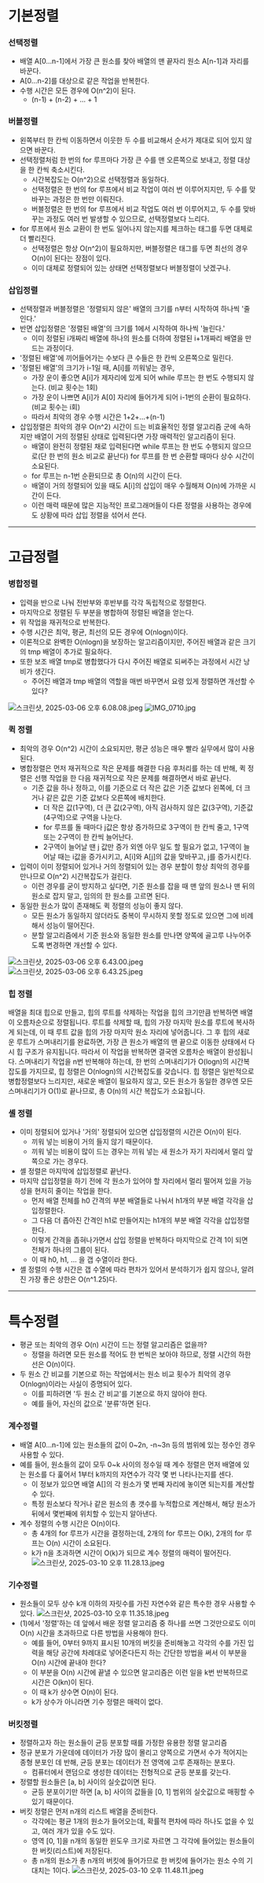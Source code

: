 # 기본정렬

### 선택정렬
- 배열 A[0...n-1]에서 가장 큰 원소를 찾아 배열의 맨 끝자리 원소 A[n-1]과 자리를 바꾼다.
- A[0...n-2]를 대상으로 같은 작업을 반복한다.
- 수행 시간은 모든 경우에 O(n^2)이 된다.
  - (n-1) + (n-2) + ... + 1 

### 버블정렬
- 왼쪽부터 한 칸씩 이동하면서 이웃한 두 수를 비교해서 순서가 제대로 되어 있지 않으면 바꾼다.
- 선택정렬처럼 한 번의 for 루프마다 가장 큰 수를 맨 오른쪽으로 보내고, 정렬 대상을 한 칸씩 축소시킨다.
  - 시간복잡도는 O(n^2)으로 선택정렬과 동일하다.
  - 선택정렬은 한 번의 for 루프에서 비교 작업이 여러 번 이루어지지만, 두 수를 맞바꾸는 과정은 한 번만 이뤄진다.
  - 버블정렬은 한 번의 for 루프에서 비교 작업도 여러 번 이루어지고, 두 수를 맞바꾸는 과정도 여러 번 발생할 수 있으므로, 선택정렬보다 느리다.
- for 루프에서 원소 교환이 한 번도 일어나지 않는지를 체크하는 태그를 두면 대체로 더 빨리진다.
  - 선택정렬은 항상 O(n^2)이 필요하지만, 버블정렬은 태그를 두면 최선의 경우 O(n)이 된다는 장점이 있다.
  - 이미 대체로 정렬되어 있는 상태면 선택정렬보다 버블정렬이 낫겠구나.

### 삽입정렬
- 선택정렬과 버블정렬은 '정렬되지 않은' 배열의 크기를 n부터 시작하여 하나씩 '줄인다.'
- 반면 삽입정렬은 '정렬된 배열'의 크기를 1에서 시작하여 하나씩 '늘린다.'
  - 이미 정렬된 i개짜리 배열에 하나의 원소를 더하여 정렬된 i+1개짜리 배열을 만드는 과정이다.
- '정렬된 배열'에 끼어들어가는 수보다 큰 수들은 한 칸씩 오른쪽으로 밀린다.
- '정렬된 배열'의 크기가 i-1일 때, A[i]를 끼워넣는 경우,
  - 가장 운이 좋으면 A[i]가 제자리에 있게 되어 while 루프는 한 번도 수행되지 않는다. (비교 횟수는 1회)
  - 가장 운이 나쁘면 A[i]가 A[0] 자리에 들어가게 되어 i-1번의 순환이 필요하다. (비교 횟수는 i회)
  - 따라서 최악의 경우 수행 시간은 1+2+...+(n-1)
- 삽입정렬은 최악의 경우 O(n^2) 시간이 드는 비효율적인 정렬 알고리즘 군에 속하지만 배열이 거의 정렬된 상태로 입력된다면 가장 매력적인 알고리즘이 된다.
  - 배열이 완전히 정렬된 채로 입력된다면 while 루프는 한 번도 수행되지 않으므로(단 한 번의 원소 비교로 끝난다) for 루프를 한 번 순환할 때마다 상수 시간이 소요된다.
  - for 루프는 n-1번 순환되므로 총 O(n)의 시간이 든다.
  - 배열이 거의 정렬되어 있을 때도 A[i]의 삽입이 매우 수월해져 O(n)에 가까운 시간이 든다.
  - 이런 매력 때문에 많은 지능적인 프로그래머들이 다른 정렬을 사용하는 경우에도 상황에 따라 삽입 정렬을 섞어서 쓴다.

---

# 고급정렬

### 병합정렬
- 입력을 반으로 나눠 전반부와 후반부를 각각 독립적으로 정렬한다.
- 마지막으로 정렬된 두 부분을 병합하여 정렬된 배열을 얻는다.
- 위 작업을 재귀적으로 반복한다.
- 수행 시간은 최악, 평균, 최선의 모든 경우에 O(nlogn)이다.
- 이론적으로 완벽한 O(nlogn)을 보장하는 알고리즘이지만, 주어진 배열과 같은 크기의 tmp 배열이 추가로 필요하다.
- 또한 보조 배열 tmp로 병합했다가 다시 주어진 배열로 되써주는 과정에서 시간 낭비가 생긴다.
  - 주어진 배열과 tmp 배열의 역할을 매번 바꾸면서 요령 있게 정렬하면 개선할 수 있다?

![스크린샷, 2025-03-06 오후 6.08.08.jpeg](..%2F..%2F..%2F..%2F..%2FDownloads%2F%EC%8A%A4%ED%81%AC%EB%A6%B0%EC%83%B7%2C%202025-03-06%20%EC%98%A4%ED%9B%84%206.08.08.jpeg)
![IMG_0710.jpg](..%2F..%2F..%2F..%2F..%2FDownloads%2FIMG_0710.jpg)


### 퀵 정렬
- 최악의 경우 O(n^2) 시간이 소요되지만, 평균 성능은 매우 빨라 실무에서 많이 사용된다.
- 병합정렬은 먼저 재귀적으로 작은 문제를 해결한 다음 후처리를 하는 데 반해, 퀵 정렬은 선행 작업을 한 다음 재귀적으로 작은 문제를 해결하면서 바로 끝난다.
  - 기준 값을 하나 정하고, 이를 기준으로 더 작은 값은 기준 값보다 왼쪽에, 더 크거나 같은 값은 기준 값보다 오른쪽에 배치한다. 
    - 더 작은 값(1구역), 더 큰 값(2구역), 아직 검사하지 않은 값(3구역), 기준값(4구역)으로 구역을 나눈다.
    - for 루프를 돌 때마다 j값은 항상 증가하므로 3구역이 한 칸씩 줄고, 1구역 또는 2구역이 한 칸씩 늘어난다.
    - 2구역이 늘어날 땐 j 값만 증가 외엔 아무 일도 할 필요가 없고, 1구역이 늘어날 때는 i값을 증가시키고, A[i]와 A[j]의 값을 맞바꾸고, j를 증가시킨다.
- 입력이 이미 정렬되어 있거나 거의 정렬되어 있는 경우 분할이 항상 최악의 경우를 만나므로 O(n^2) 시간복잡도가 걸린다.
  - 이런 경우를 굳이 방지하고 싶다면, 기준 원소를 잡을 때 맨 앞의 원소나 맨 뒤의 원소로 잡지 말고, 임의의 한 원소를 고르면 된다.
- 동일한 원소가 많이 존재해도 퀵 정렬의 성능이 좋지 않다.
  - 모든 원소가 동일하지 않더라도 중복이 무시하지 못할 정도로 있으면 그에 비례해서 성능이 떨어진다.
  - 분할 알고리즘에서 기준 원소와 동일한 원소를 만나면 양쪽에 골고루 나누어주도록 변경하면 개선할 수 있다.

![스크린샷, 2025-03-06 오후 6.43.00.jpeg](..%2F..%2F..%2F..%2F..%2FDownloads%2F%EC%8A%A4%ED%81%AC%EB%A6%B0%EC%83%B7%2C%202025-03-06%20%EC%98%A4%ED%9B%84%206.43.00.jpeg)
![스크린샷, 2025-03-06 오후 6.43.25.jpeg](..%2F..%2F..%2F..%2F..%2FDownloads%2F%EC%8A%A4%ED%81%AC%EB%A6%B0%EC%83%B7%2C%202025-03-06%20%EC%98%A4%ED%9B%84%206.43.25.jpeg)

### 힙 정렬
배열을 최대 힙으로 만들고, 힙의 루트를 삭제하는 작업을 힙의 크기만큼 반복하면 배열이 오름차순으로 정렬됩니다.
루트를 삭제할 때, 힙의 가장 마지막 원소를 루트에 복사하게 되는데, 이 때 루트 값을 힙의 가장 마지막 원소 자리에 넣어줍니다.
그 후 힙의 새로운 루트가 스며내리기를 완료하면, 가장 큰 원소가 배열의 맨 끝으로 이동한 상태에서 다시 힙 구조가 유지됩니다.
따라서 이 작업을 반복하면 결국엔 오름차순 배열이 완성됩니다.
스며내리기 작업을 n번 반복해야 하는데, 한 번의 스며내리기가 O(logn)의 시간복잡도를 가지므로, 
힙 정렬은 O(nlogn)의 시간복잡도를 갖습니다.
힙 정렬은 일반적으로 병합정렬보다 느리지만, 새로운 배열이 필요하지 않고,
모든 원소가 동일한 경우엔 모든 스며내리기가 O(1)로 끝나므로, 총 O(n)의 시간 복잡도가 소요됩니다.

### 셸 정렬
- 이미 정렬되어 있거나 '거의' 정렬되어 있으면 삽입정렬의 시간은 O(n)이 된다.
  - 끼워 넣는 비용이 거의 들지 않기 때문이다.
  - 끼워 넣는 비용이 많이 드는 경우는 끼워 넣는 새 원소가 자기 자리에서 멀리 앞쪽으로 가는 경우다.
- 셸 정렬은 마지막에 삽입정렬로 끝난다.
- 마지막 삽입정렬을 하기 전에 각 원소가 있어야 할 자리에서 멀리 떨어져 있을 가능성을 현저히 줄이는 작업을 한다.
  - 먼저 배열 전체를 h0 간격의 부분 배열들로 나눠서 h1개의 부분 배열 각각을 삽입정렬한다.
  - 그 다음 더 좁아진 간격인 h1로 만들어지는 h1개의 부분 배열 각각을 삽입정렬한다.
  - 이렇게 간격을 좁혀나가면서 삽입 정렬을 반복하다 마지막으로 간격 1이 되면 전체가 하나의 그룹이 된다.
  - 이 때 h0, h1, ... 을 갭 수열이라 한다.
- 셸 정렬의 수행 시간은 갭 수열에 따라 편차가 있어서 분석하기가 쉽지 않으나, 알려진 가장 좋은 상한은 O(n^1.25)다.

---

# 특수정렬
- 평균 또는 최악의 경우 O(n) 시간이 드는 정렬 알고리즘은 없을까?
  - 정렬을 하려면 모든 원소를 적어도 한 번씩은 보아야 하므로, 정렬 시간의 하한선은 O(n)이다.
- 두 원소 간 비교를 기본으로 하는 작업에서는 원소 비교 횟수가 최악의 경우 O(nlogn)이라는 사실이 증명되어 있다.
  - 이를 피하려면 '두 원소 간 비교'를 기본으로 하지 않아야 한다.
  - 예를 들어, 자신의 값으로 '분류'하면 된다.

### 계수정렬
- 배열 A[0...n-1]에 있는 원소들의 값이 0~2n, -n~3n 등의 범위에 있는 정수인 경우 사용할 수 있다.
- 예를 들어, 원소들의 값이 모두 0~k 사이의 정수일 때 계수 정렬은 먼저 배열에 있는 원소를 다 훑어서 1부터 k까지의 자연수가 각각 몇 번 나타나는지를 센다.
  - 이 정보가 있으면 배열 A[]의 각 원소가 몇 번째 자리에 놓이면 되는지를 계산할 수 있다.
  - 특정 원소보다 작거나 같은 원소의 총 갯수를 누적합으로 계산해서, 해당 원소가 뒤에서 몇번째에 위치할 수 있는지 알아낸다.
- 계수 정렬의 수행 시간은 O(n)이다.
  - 총 4개의 for 루프가 시간을 결정하는데, 2개의 for 루프는 O(k), 2개의 for 루프는 O(n) 시간이 소요된다.
  - k가 n을 초과하면 시간이 O(k)가 되므로 계수 정렬의 매력이 떨어진다.
![스크린샷, 2025-03-10 오후 11.28.13.jpeg](..%2F..%2F..%2F..%2F..%2FDownloads%2F%EC%8A%A4%ED%81%AC%EB%A6%B0%EC%83%B7%2C%202025-03-10%20%EC%98%A4%ED%9B%84%2011.28.13.jpeg)

### 기수정렬
- 원소들이 모두 상수 k개 이하의 자릿수를 가진 자연수와 같은 특수한 경우 사용할 수 있다.
![스크린샷, 2025-03-10 오후 11.35.18.jpeg](..%2F..%2F..%2F..%2F..%2FDownloads%2F%EC%8A%A4%ED%81%AC%EB%A6%B0%EC%83%B7%2C%202025-03-10%20%EC%98%A4%ED%9B%84%2011.35.18.jpeg)
- (1)에서 '정렬'하는 데 앞에서 배운 정렬 알고리즘 중 하나를 쓰면 그것만으로도 이미 O(n) 시간을 초과하므로 다른 방법을 사용해야 한다.
  - 예를 들어, 0부터 9까지 표시된 10개의 버킷을 준비해놓고 각각의 수를 가진 입력을 해당 공간에 차례대로 넣어준다든지 하는 간단한 방법을 써서 이 부분을 O(n) 시간에 끝내야 한다?
  - 이 부분을 O(n) 시간에 끝낼 수 있으면 알고리즘은 이런 일을 k번 반복하므로 시간은 O(kn)이 된다.
  - 이 때 k가 상수면 O(n)이 된다.
  - k가 상수가 아니라면 기수 정렬은 매력이 없다.

### 버킷정렬
- 정렬하고자 하는 원소들이 균등 분포할 때를 가정한 유용한 정렬 알고리즘
- 정규 분포가 가운데에 데이터가 가장 많이 몰리고 양쪽으로 가면서 수가 적어지는 종형 분포인 데 반해, 균등 분포는 데이터가 전 영역에 고루 존재하는 분포다.
  - 컴퓨터에서 랜덤으로 생성한 데이터는 전형적으로 균등 분포를 갖는다.
- 정렬할 원소들은 [a, b] 사이의 실숫값이면 된다.
  - 균등 분포이기만 하면 [a, b] 사이의 값들을 [0, 1] 범위의 실숫값으로 매핑할 수 있기 때문이다.
- 버킷 정렬은 먼저 n개의 리스트 배열을 준비한다.
  - 각각에는 평균 1개의 원소가 들어오는데, 확률적 편차에 따라 하나도 없을 수 있고, 여러 개가 있을 수도 있다.
  - 영역 [0, 1]을 n개의 동일한 윈도우 크기로 자르면 그 각각에 들어있는 원소들이 한 버킷(리스트)에 저장된다.
  - 총 n개의 원소가 총 n개의 버킷에 들어가므로 한 버킷에 들어가는 원소 수의 기대치는 1이다.
![스크린샷, 2025-03-10 오후 11.48.11.jpeg](..%2F..%2F..%2F..%2F..%2FDownloads%2F%EC%8A%A4%ED%81%AC%EB%A6%B0%EC%83%B7%2C%202025-03-10%20%EC%98%A4%ED%9B%84%2011.48.11.jpeg)
